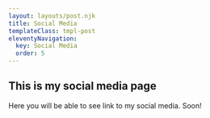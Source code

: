 ```yaml
---
layout: layouts/post.njk
title: Social Media
templateClass: tmpl-post
eleventyNavigation:
  key: Social Media
  order: 5
---
```


## This is my social media page

Here you will be able to see link to my social media. Soon!
